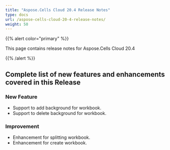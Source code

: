 ```yaml
---
title: "Aspose.Cells Cloud 20.4 Release Notes"
type: docs
url: /aspose-cells-cloud-20-4-release-notes/
weight: 50
---
```


{{% alert color="primary" %}} 

This page contains release notes for Aspose.Cells Cloud 20.4

{{% /alert %}} 
## **Complete list of new features and enhancements covered in this Release**
### **New Feature**
- Support to add background for workbook.
- Support to delete background for workbook.
### **Improvement**
- Enhancement for splitting workbook.
- Enhancement for create workbook.




